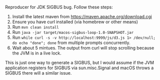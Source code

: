Reproducer for JDK SIGBUS bug. Follow these steps:
1. Install the latest maven from https://maven.apache.org/download.cgi
2. Ensure you have curl installed (via homebrew or other means)
3. Run `mvn clean install`
4. Run `java -jar target/macos-sigbus-loop-1.0-SNAPSHOT.jar`
5. Run `while curl -s -v http://localhost:9999/js/d3.js 1> /dev/null; do echo "done"; done` from multiple prompts concurrently.
6. Wait about 5 mintues. The output from curl will stop scrolling because the JVM is in a live lock.

This is just one way to generate a SIGBUS, but I would assume if the JVM application registers for SIGBUS via sun.misc.Signal and macOS throws a SIGBUS there will a similar issue.

